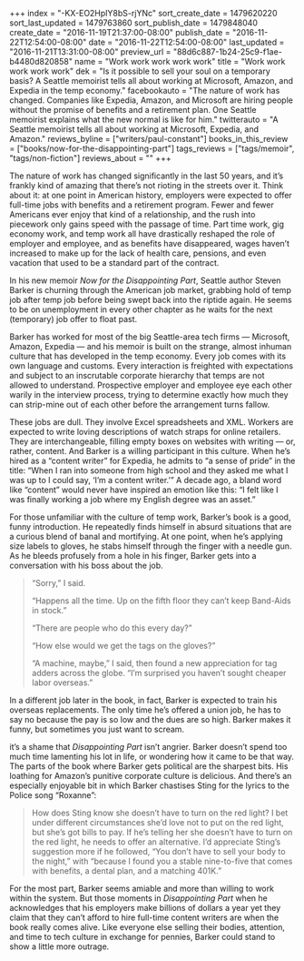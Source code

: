 +++
index = "-KX-EO2HpIY8bS-rjYNc"
sort_create_date = 1479620220
sort_last_updated = 1479763860
sort_publish_date = 1479848040
create_date = "2016-11-19T21:37:00-08:00"
publish_date = "2016-11-22T12:54:00-08:00"
date = "2016-11-22T12:54:00-08:00"
last_updated = "2016-11-21T13:31:00-08:00"
preview_url = "88d6c887-1b24-25c9-f1ae-b4480d820858"
name = "Work work work work work"
title = "Work work work work work"
dek = "Is it possible to sell your soul on a temporary basis?  A Seattle memoirist tells all about working at Microsoft, Amazon, and Expedia in the temp economy."
facebookauto = "The nature of work has changed. Companies like Expedia, Amazon, and Microsoft are hiring people without the promise of benefits and a retirement plan. One Seattle memoirist explains what the new normal is like for him."
twitterauto = "A Seattle memoirist tells all about working at Microsoft, Expedia, and Amazon."
reviews_byline = ["writers/paul-constant"]
books_in_this_review = ["books/now-for-the-disappointing-part"]
tags_reviews = ["tags/memoir", "tags/non-fiction"]
reviews_about = ""
+++

The nature of work has changed significantly in the last 50 years, and it’s frankly kind of amazing that there’s not rioting in the streets over it. Think about it: at one point in American history, employers were expected to offer full-time jobs with benefits and a retirement program. Fewer and fewer Americans ever enjoy that kind of a relationship, and the rush into piecework only gains speed with the passage of time. Part time work, gig economy work, and temp work all have drastically reshaped the role of employer and employee, and as benefits have disappeared, wages haven’t increased to make up for the lack of health care, pensions, and even vacation that used to be a standard part of the contract.

In his new memoir *Now for the Disappointing Part*, Seattle author Steven Barker is churning through the American job market, grabbing hold of temp job after temp job before being swept back into the riptide again. He seems to be on unemployment in every other chapter as he waits for the next (temporary) job offer to float past. 

Barker has worked for most of the big Seattle-area tech firms — Microsoft, Amazon, Expedia — and his memoir is built on the strange, almost inhuman culture that has developed in the temp economy. Every job comes with its own language and customs. Every interaction is freighted with expectations and subject to an inscrutable corporate hierarchy that temps are not allowed to understand. Prospective employer and employee eye each other warily in the interview process, trying to determine exactly how much they can strip-mine out of each other before the arrangement turns fallow.

These jobs are dull. They involve Excel spreadsheets and XML. Workers are expected to write loving descriptions of watch straps for online retailers. They are interchangeable, filling empty boxes on websites with writing — or, rather, content. And Barker is a willing participant in this culture. When he’s hired as a “content writer” for Expedia, he admits to “a sense of pride” in the title: “When I ran into someone from high school and they asked me what I was up to I could say, ‘I’m a content writer.’” A decade ago, a bland word like “content” would never have inspired an emotion like this: “I felt like I was finally working a job where my English degree was an asset.”

For those unfamiliar with the culture of temp work, Barker’s book is a good, funny introduction. He repeatedly finds himself in absurd situations that are a curious blend of banal and mortifying. At one point, when he’s applying size labels to gloves, he stabs himself through the finger with a needle gun. As he bleeds profusely from a hole in his finger, Barker gets into a conversation with his boss about the job.

<blockquote><p>“Sorry,” I said.</p>
<p>“Happens all the time. Up on the fifth floor they can’t keep Band-Aids in stock.”</p>
<p>“There are people who do this every day?”</p>
<p>“How else would we get the tags on the gloves?”</p>
<p>“A machine, maybe,” I said, then found a new appreciation for tag adders across the globe. “I’m surprised you haven’t sought cheaper labor overseas.”</p></blockquote>

In a different job later in the book, in fact, Barker is expected to train his overseas replacements. The only time he’s offered a union job, he has to say no because the pay is so low and the dues are so high. Barker makes it funny, but sometimes you just want to scream.

it’s a shame that *Disappointing Part* isn’t angrier. Barker doesn’t spend too much time lamenting his lot in life, or wondering how it came to be that way. The parts of the book where Barker gets political are the sharpest bits. His loathing for Amazon’s punitive corporate culture is delicious. And there’s an especially enjoyable bit in which Barker chastises Sting for the lyrics to the Police song “Roxanne”:

<blockquote>How does Sting know she doesn’t have to turn on the red light? I bet under different circumstances she’d love not to put on the red light, but she’s got bills to pay. If he’s telling her she doesn’t have to turn on the red light, he needs to offer an alternative. I’d appreciate Sting’s suggestion more if he followed, “You don’t have to sell your body to the night,” with “because I found you a stable nine-to-five that comes with benefits, a dental plan, and a matching 401K.”</blockquote>

For the most part, Barker seems amiable and more than willing to work within the system. But those moments in *Disappointing Part* when he acknowledges that his employers make billions of dollars a year yet they claim that they can’t afford to hire full-time content writers are when the book really comes alive. Like everyone else selling their bodies, attention, and time to tech culture in exchange for pennies, Barker could stand to show a little more outrage.
